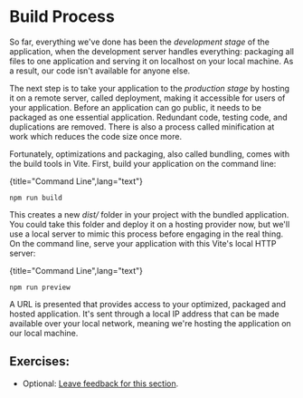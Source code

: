 # Build Process

So far, everything we've done has been the *development stage* of the application, when the development server handles everything: packaging all files to one application and serving it on localhost on your local machine. As a result, our code isn't available for anyone else.

The next step is to take your application to the *production stage* by hosting it on a remote server, called deployment, making it accessible for users of your application. Before an application can go public, it needs to be packaged as one essential application. Redundant code, testing code, and duplications are removed. There is also a process called minification at work which reduces the code size once more.

Fortunately, optimizations and packaging, also called bundling, comes with the build tools in Vite. First, build your application on the command line:

{title="Command Line",lang="text"}
~~~~~~~
npm run build
~~~~~~~

This creates a new *dist/* folder in your project with the bundled application. You could take this folder and deploy it on a hosting provider now, but we'll use a local server to mimic this process before engaging in the real thing. On the command line, serve your application with this Vite's local HTTP server:

{title="Command Line",lang="text"}
~~~~~~~
npm run preview
~~~~~~~

A URL is presented that provides access to your optimized, packaged and hosted application. It's sent through a local IP address that can be made available over your local network, meaning we're hosting the application on our local machine.

## Exercises:

* Optional: [Leave feedback for this section](https://forms.gle/hFsut8q7eYsWfYL7A).